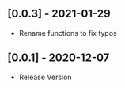 ## [0.0.3] - 2021-01-29

- Rename functions to fix typos

## [0.0.1] - 2020-12-07

- Release Version
